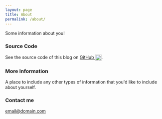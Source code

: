 ```yaml
---
layout: page
title: About
permalink: /about/
---
```


Some information about you!

### Source Code

See the source code of this blog on [GitHub <img src="https://assets-cdn.github.com/images/icons/emoji/octocat.png" 
alt="Octocat" title="Octocat" width="20" border="0" align="absmiddle" />](https://github.com/sloanlance/sloanlance.github.io/). 


### More Information

A place to include any other types of information that you'd like to include about yourself.

### Contact me

[email@domain.com](mailto:email@domain.com)
